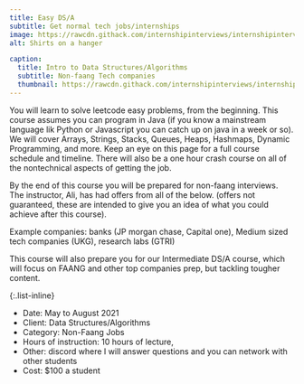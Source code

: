 ```yaml
---
title: Easy DS/A
subtitle: Get normal tech jobs/internships
image: https://rawcdn.githack.com/internshipinterviews/internshipinterviews.github.io/c53d3657584355d0dbbd3f7a27fb5a0d40e7e279/assets/img/portfolio/dsa_img.jpeg
alt: Shirts on a hanger

caption:
  title: Intro to Data Structures/Algorithms 
  subtitle: Non-faang Tech companies
  thumbnail: https://rawcdn.githack.com/internshipinterviews/internshipinterviews.github.io/c53d3657584355d0dbbd3f7a27fb5a0d40e7e279/assets/img/portfolio/dsa_img.jpeg
---
```

You will learn to solve leetcode easy problems, from the beginning. This course assumes you can program in Java (if you know a mainstream language lik Python or Javascript you can catch up on java in a week or so). We will cover Arrays, Strings, Stacks, Queues, Heaps, Hashmaps, Dynamic Programming, and more. Keep an eye on this page for a full course schedule and timeline. There will also be a one hour crash course on all of the nontechnical aspects of getting the job. 

By the end of this course you will be prepared for non-faang interviews. The instructor, Ali, has had offers from all of the below. (offers not guaranteed, these are intended to give you an idea of what you could achieve after this course). 

Example companies: banks (JP morgan chase, Capital one), Medium sized tech companies (UKG), research labs (GTRI) 

This course will also prepare you for our Intermediate DS/A course, which will focus on FAANG and other top companies prep, but tackling tougher content. 

{:.list-inline}
- Date: May to August 2021 
- Client: Data Structures/Algorithms 
- Category: Non-Faang Jobs
- Hours of instruction: 10 hours of lecture, 
- Other: discord where I will answer questions and you can network with other students
- Cost: $100 a student 

